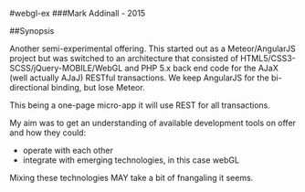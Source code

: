 #webgl-ex
###Mark Addinall - 2015

##Synopsis

Another semi-experimental offering.  This started out as a Meteor/AngularJS project but was switched to an architecture 
that consisted of HTML5/CSS3-SCSS/jQuery-MOBILE/WebGL and PHP 5.x back end code for the AJaX (well actually AJaJ) RESTful
transactions.  We keep AngularJS for the bi-directional binding, but lose Meteor.

This being a one-page micro-app it will use REST for all transactions.  

My aim was to get an understanding of available development tools on offer and how they could:
- operate with each other
- integrate with emerging technologies, in this case webGL

Mixing these technologies MAY take a bit of fnangaling it seems.
